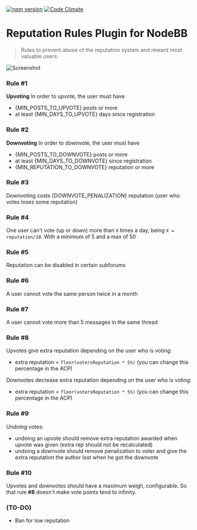 [![npm version](https://badge.fury.io/js/nodebb-plugin-reputation-rules.svg)](https://badge.fury.io/js/nodebb-plugin-reputation-rules) [![Code Climate](https://codeclimate.com/github/exo-do/nodebb-plugin-reputation-rules/badges/gpa.svg?nocache=true)](https://codeclimate.com/github/exo-do/nodebb-plugin-reputation-rules)

# Reputation Rules Plugin for NodeBB

> Rules to prevent abuse of the reputation system and reward most valuable users.

![Screenshot](https://raw.githubusercontent.com/exo-do/nodebb-plugin-reputation-rules/master/reputation-rules-acp.png)

### Rule #1 
**Upvoting** In order to upvote, the user must have  
 - {MIN_POSTS_TO_UPVOTE} posts or more
 - at least {MIN_DAYS_TO_UPVOTE} days since registration

### Rule #2 
**Downvoting** In order to downvote, the user must have  
 - {MIN_POSTS_TO_DOWNVOTE} posts or more
 - at least {MIN_DAYS_TO_DOWNVOTE} since registration
 - {MIN_REPUTATION_TO_DOWNVOTE} reputation or more

### Rule #3 
Downvoting costs {DOWNVOTE_PENALIZATION} reputation (user who votes loses some reputation)

### Rule #4 
One user can't vote (up or down) more than `X` times a day, being `X = reputation/10`. With a minimum of 5 and a max of 50

### Rule #5 
Reputation can be disabled in certain subforums

### Rule #6 
A user cannot vote the same person twice in a month

### Rule #7 
A user cannot vote more than 5 messages in the same thread

### Rule #8 
Upvotes give extra reputation depending on the user who is voting:  
 - extra reputation = `floor(votersReputation * 5%)` (you can change this percentage in the ACP)
 
Downvotes decrease extra reputation depending on the user who is voting:  
 - extra reputation = `floor(votersReputation * 5%)` (you can change this percentage in the ACP)

### Rule #9 
Undoing votes:  
 - undoing an upvote should remove extra reputation awarded when upvote was given (extra rep should not be recalculated)
 - undoing a downvote should remove penalization to voter and give the extra reputation the author lost when he got the downvote

### Rule #10 
Upvotes and downvotes should have a maximum weigh, configurable. So that rule **#8** doesn't make vote points tend to infinity.

### (TO-DO)
- Ban for low reputation
